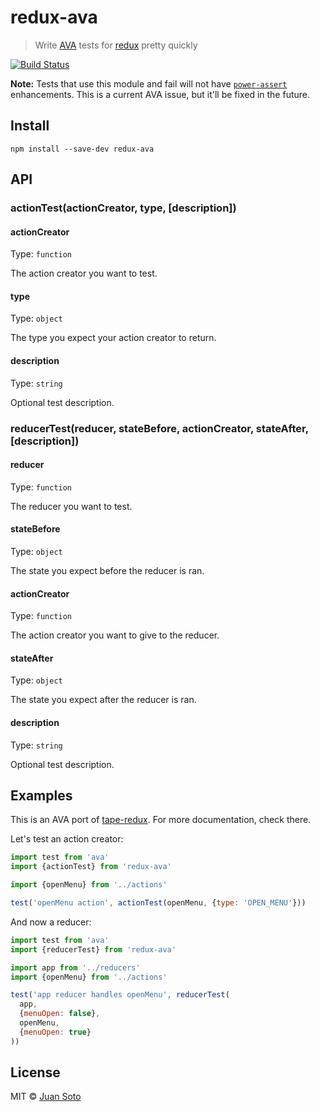 # redux-ava

> Write [AVA](https://github.com/sindresorhus/ava) tests for [redux](https://github.com/reactjs/redux) pretty quickly

[![Build Status](https://travis-ci.org/sotojuan/redux-ava.svg?branch=master)](https://travis-ci.org/sotojuan/redux-ava)

**Note:** Tests that use this module and fail will not have [`power-assert`](https://github.com/power-assert-js/power-assert) enhancements. This is a current AVA issue, but it'll be fixed in the future.

## Install

```
npm install --save-dev redux-ava
```

## API

### actionTest(actionCreator, type, [description])

#### actionCreator

Type: `function`

The action creator you want to test.

#### type

Type: `object`

The type you expect your action creator to return.

#### description

Type: `string`

Optional test description.

### reducerTest(reducer, stateBefore, actionCreator, stateAfter, [description])

#### reducer

Type: `function`

The reducer you want to test.

#### stateBefore

Type: `object`

The state you expect before the reducer is ran.

#### actionCreator

Type: `function`

The action creator you want to give to the reducer.

#### stateAfter

Type: `object`

The state you expect after the reducer is ran.

#### description

Type: `string`

Optional test description.

## Examples

This is an AVA port of [tape-redux](https://github.com/KaleoSoftware/tape-redux). For more documentation, check there.

Let's test an action creator:

```js
import test from 'ava'
import {actionTest} from 'redux-ava'

import {openMenu} from '../actions'

test('openMenu action', actionTest(openMenu, {type: 'OPEN_MENU'}))
```

And now a reducer:

```js
import test from 'ava'
import {reducerTest} from 'redux-ava'

import app from '../reducers'
import {openMenu} from '../actions'

test('app reducer handles openMenu', reducerTest(
  app,
  {menuOpen: false},
  openMenu,
  {menuOpen: true}
))
```

## License

MIT © [Juan Soto](http://juansoto.me)
